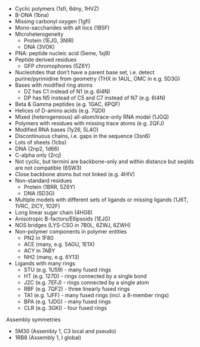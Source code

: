 * Cyclic polymers (1sfi, 6dny, 1HVZ)
* B-DNA (1bna)
* Missing carbonyl oxygen (1gfl)
* Mono-saccharides with alt locs (1B5F)
* Microheterogeneity
    * Protein (1EJG, 3NIR)
    * DNA (3VOK)
* PNA: peptide nucleic acid (5eme, 1xj9)
* Peptide derived residues
    * GFP chromophores (5Z6Y)
* Nucleotides that don’t have a parent base set, i.e. detect purine/pyrimidine from geometry (THX in 1AUL, OMC in e.g. 5D3G)
* Bases with modified ring atoms
    * DZ has C1 instead of N1 (e.g. 6I4N)
    * DP has N5 instead of C5 and C7 instead of N7 (e.g. 6I4N)
* Beta & Gamma peptides (e.g. 1GAC, 6PQF)
* Helices of D-amino acids (e.g. 7QDI)
* Mixed (heterogeneous) all-atom/trace-only RNA model (1JGQ)
* Polymers with residues with missing trace atoms (e.g. 2QFJ)
* Modified RNA bases (1y26, 5L4O)
* Discontinuous chains, i.e. gaps in the sequence (3sn6)
* Lots of sheets (1cbs)
* DNA (2np2, 1d66)
* C-alpha only (2rcj)
* Not cyclic, but termini are backbone-only and within distance but seqIds are not compatible (6SW3)
* Close backbone atoms but not linked (e.g. 4HIV)
* Non-standard residues
    * Protein (1BRR, 5Z6Y)
    * DNA (5D3G)
* Multiple models with different sets of ligands or missing ligands (1J6T, 1VRC, 2ICY, 1O2F)
* Long linear sugar chain (4HG6)
* Anisotropic B-factors/Ellipsoids (1EJG)
* NOS bridges (LYS-CSO in 7B0L, 6ZWJ, 6ZWH)
* Non-polymer components in polymer entities
    * PN2 in 1F80
    * ACE (many, e.g. 5AGU, 1E1X)
    * ACY in 7ABY
    * NH2 (many, e.g. 6Y13)
* Ligands with many rings
    * STU (e.g. 1U59) - many fused rings
    * HT (e.g. 127D) - rings connected by a single bond
    * J2C (e.g. 7EFJ) - rings connected by a single atom
    * RBF (e.g. 7QF2) - three linearly fused rings
    * TA1 (e.g. 1JFF) - many fused rings (incl. a 8-member rings)
    * BPA (e.g. 1JDG) - many fused rings
    * CLR (e.g. 3GKI) - four fused rings

Assembly symmetries
* 5M30 (Assembly 1, C3 local and pseudo)
* 1RB8 (Assembly 1, I global)